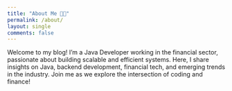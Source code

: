 ```yaml
---
title: "About Me 👋🏻"
permalink: /about/
layout: single
comments: false
---
```


Welcome to my blog! I’m a Java Developer working in the financial sector, passionate about building scalable and efficient systems. Here, I share insights on Java, backend development, financial tech, and emerging trends in the industry. Join me as we explore the intersection of coding and finance!
